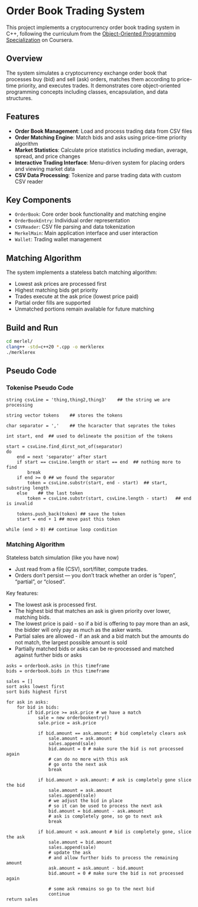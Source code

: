 
# Order Book Trading System

This project implements a cryptocurrency order book trading system in C++, following the curriculum from the [Object-Oriented Programming Specialization](https://www.coursera.org/specializations/object-oriented-programming-s12n) on Coursera.

## Overview

The system simulates a cryptocurrency exchange order book that processes buy (bid) and sell (ask) orders, matches them according to price-time priority, and executes trades. It demonstrates core object-oriented programming concepts including classes, encapsulation, and data structures.

## Features

- **Order Book Management**: Load and process trading data from CSV files
- **Order Matching Engine**: Match bids and asks using price-time priority algorithm
- **Market Statistics**: Calculate price statistics including median, average, spread, and price changes
- **Interactive Trading Interface**: Menu-driven system for placing orders and viewing market data
- **CSV Data Processing**: Tokenize and parse trading data with custom CSV reader

## Key Components

- `OrderBook`: Core order book functionality and matching engine
- `OrderBookEntry`: Individual order representation
- `CSVReader`: CSV file parsing and data tokenization
- `MerkelMain`: Main application interface and user interaction
- `Wallet`: Trading wallet management

## Matching Algorithm

The system implements a stateless batch matching algorithm:
- Lowest ask prices are processed first
- Highest matching bids get priority
- Trades execute at the ask price (lowest price paid)
- Partial order fills are supported
- Unmatched portions remain available for future matching

## Build and Run

```bash
cd merlel/
clang++ -std=c++20 *.cpp -o merklerex
./merklerex
```

## Pseudo Code
### Tokenise Pseudo Code
```
string csvLine = 'thing,thing2,thing3'    ## the string we are processing

string vector tokens    ## stores the tokens

char separator = ','    ## the hcaracter that seprates the tokes

int start, end  ## used to delineate the position of the tokens

start = csvLine.find_dirst_not_of(separator)
do
    end = next 'separator' after start
    if start == csvLine.length or start == end  ## nothing more to find
        break
    if end >= 0 ## we found the separator
        token = csvLine.substr(start, end - start)  ## start, substring length
    else    ## the last token
        token = csvLine.substr(start, csvLine.length - start)   ## end is invalid
    
    tokens.push_back(token) ## save the token
    start = end + 1 ## move past this token

while (end > 0) ## continue loop condition
```

### Matching Algorithm
Stateless batch simulation (like you have now)
- Just read from a file (CSV), sort/filter, compute trades.
- Orders don’t persist — you don’t track whether an order is “open”, “partial”, or “closed”.

Key features:
- The lowest ask is processed first.
- The highest bid that matches an ask is given priority over lower, matching
bids.
- The lowest price is paid - so if a bid is offering to pay more than an ask,
the bidder will only pay as much as the asker wants.
- Partial sales are allowed - if an ask and a bid match but the amounts do
not match, the largest possible amount is sold
- Partially matched bids or asks can be re-processed and matched against
further bids or asks

```
asks = orderbook.asks in this timeframe
bids = orderbook.bids in this timeframe

sales = []
sort asks lowest first
sort bids highest first

for ask in asks:
    for bid in bids:
        if bid.price >= ask.price # we have a match
            sale = new orderbookentry()
            sale.price = ask.price

            if bid.amount == ask.amount: # bid completely clears ask
                sale.amount = ask.amount
                sales.append(sale)
                bid.amount = 0 # make sure the bid is not processed again
                # can do no more with this ask
                # go onto the next ask
                break

            if bid.amount > ask.amount: # ask is completely gone slice the bid
                sale.amount = ask.amount
                sales.append(sale)
                # we adjust the bid in place
                # so it can be used to process the next ask
                bid.amount = bid.amount - ask.amount
                # ask is completely gone, so go to next ask
                break

            if bid.amount < ask.amount # bid is completely gone, slice the ask
                sale.amount = bid.amount
                sales.append(sale)
                # update the ask
                # and allow further bids to process the remaining amount
                ask.amount = ask.amount - bid.amount
                bid.amount = 0 # make sure the bid is not processed again

                # some ask remains so go to the next bid
                continue
return sales
```